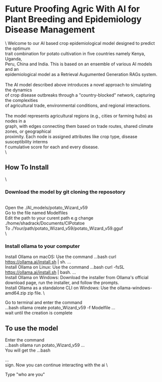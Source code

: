 # Future Proofing Agric With AI for Plant Breeding and Epidemiology Disease Management
\\
Welcome to our AI based crop epidemiological model designed to predict the optimum \
trait combination for potato cultivation in five countries namely Kenya, Uganda, \
Peru, China and India. This is based on an ensemble of various AI models and an \
epidemiological model as a Retrieval Augumented Generation RAGs system. \
\
The AI model described above introduces a novel approach to simulating the dynamics \
of crop disease outbreaks through a "country-blocked" network, capturing the complexities \
of agricultural trade, environmental conditions, and regional interactions. \
\
The model represents agricultural regions (e.g., cities or farming hubs) as nodes in a \
graph, with edges connecting them based on trade routes, shared climate zones, or geographical \
proximity. Each node is assigned attributes like crop type, disease susceptibility interms \
f cumulative score for each and every disease. \
\\
## How To Install 
\
### Download the model by git cloning the reposotory
\
Open the  ./AI_models/potato_Wizard_v59 \
Go to the file named Modelfiles \
Edit the path to your curent path e.g change ./home/shadrack/Documents/CIPotatoe \
To ./Your/path/potato_Wizard_v59/potato_Wizard_v59.gguf \
\
### Install ollama to your computer
Install Ollama on macOS: Use the command 
...bash 
curl https://ollama.ai/install.sh | sh. 
...\
Install Ollama on Linux: Use the command 
...bash
curl -fsSL https://ollama.ai/install.sh | bash. 
...\
Install Ollama on Windows: Download the installer from Ollama's official download page, run the installer, and follow the prompts. \
Install Ollama as a standalone CLI on Windows: Use the ollama-windows-amd64.zip zip file. \

Go to terminal and enter the command \
...bash
ollama create potato_Wizard_v59 -f Modelfile
...
\
wait until the creation is complete

## To use the model
Enter the command \
...bash
ollama run potato_Wizard_v59
...
\
You will get the 
...bash
>>> 
...
\
sign. Now you can continue interacting with the ai \

Type "who are you"


 